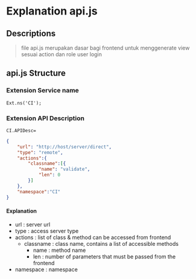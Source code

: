 # Explanation api.js

## Descriptions

> file api.js merupakan dasar bagi frontend untuk menggenerate view sesuai action dan role user login

## api.js Structure

### Extension Service name

`Ext.ns('CI');`

### Extension API Description

`CI.APIDesc=`

```json
{
    "url": "http://host/server/direct",
    "type": "remote",
    "actions":{
        "classname":[{
            "name": "validate",
            "len": 0
        }]
    },
    "namespace":"CI"
}
```

#### Explanation

- url : server url
- type : access server type
- actions : list of class & method can be accessed from frontend
  - classname : class name, contains a list of accessible methods
    - name : method name
    - len : number of parameters that must be passed from the frontend
- namespace : namespace

